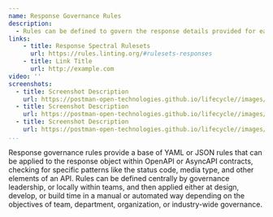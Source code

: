 ```yaml
---
name: Response Governance Rules
description: 
  - Rules can be defined to govern the response details provided for each API, leveraging the response object for OpenAPI or AsyncAPI contracts, but then apply specific ruling looking for common patterns to be present like the status code, media type, and other details of an API, meeting specific guidelines regarding what responses should look like.
links:
    - title: Response Spectral Rulesets
      url: https://rules.linting.org/#rulesets-responses
    - title: Link Title
      url: http://example.com                   
video: ''
screenshots:
  - title: Screenshot Description
    url: https://postman-open-technologies.github.io/lifecycle//images/postman-screenshot.png          
  - title: Screenshot Description
    url: https://postman-open-technologies.github.io/lifecycle//images/postman-screenshot.png  
  - title: Screenshot Description
    url: https://postman-open-technologies.github.io/lifecycle//images/postman-screenshot.png    
...
```

Response governance rules provide a base of YAML or JSON rules that can be applied to the response object within OpenAPI or AsyncAPI contracts, checking for specific patterns like the status code, media type, and other elements of an API. Rules can be defined centrally by governance leadership, or locally within teams, and then applied either at design, develop, or build time in a manual or automated way depending on the objectives of team, department, organization, or industry-wide governance.